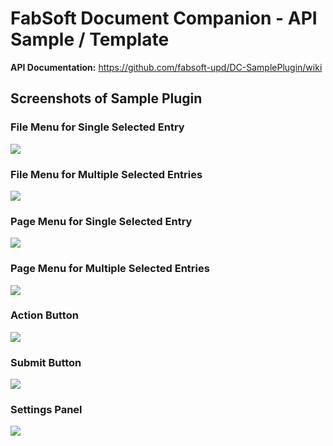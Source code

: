 # FabSoft Document Companion - API Sample / Template

**API Documentation:** https://github.com/fabsoft-upd/DC-SamplePlugin/wiki

## Screenshots of Sample Plugin

### File Menu for Single Selected Entry

<img src="https://github.com/fabsoft-upd/DC-SamplePlugin/wiki/images/SingleFileMenuEntry.png" />

### File Menu for Multiple Selected Entries

<img src="https://github.com/fabsoft-upd/DC-SamplePlugin/wiki/images/MultiFileMenuEntry.png" />

### Page Menu for Single Selected Entry

<img src="https://github.com/fabsoft-upd/DC-SamplePlugin/wiki/images/SinglePageMenuEntry.png" />

### Page Menu for Multiple Selected Entries

<img src="https://github.com/fabsoft-upd/DC-SamplePlugin/wiki/images/MultiPageMenuEntry.png" />

### Action Button

<img src="https://github.com/fabsoft-upd/DC-SamplePlugin/wiki/images/ActionButton.png" />

### Submit Button

<img src="https://github.com/fabsoft-upd/DC-SamplePlugin/wiki/images/SubmitButton.png" />

### Settings Panel

<img src="https://github.com/fabsoft-upd/DC-SamplePlugin/wiki/images/SettingsPanel.png" />
